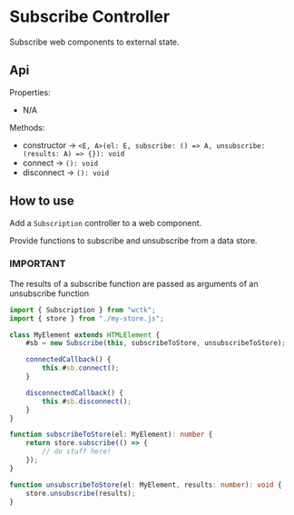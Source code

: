 # Subscribe Controller

Subscribe web components to external state.

## Api

Properties:

- N/A

Methods:

- constructor -> `<E, A>(el: E, subscribe: () => A, unsubscribe: (results: A) => {}): void`
- connect -> `(): void`
- disconnect -> `(): void`

## How to use

Add a `Subscription` controller to a web component.

Provide functions to subscribe and unsubscribe from a data store.

### IMPORTANT

The results of a subscribe function are passed as arguments of an unsubscribe function

```ts
import { Subscription } from "wctk";
import { store } from "./my-store.js";

class MyElement extends HTMLElement {
	#sb = new Subscribe(this, subscribeToStore, unsubscribeToStore);

	connectedCallback() {
		this.#sb.connect();
	}

	disconnectedCallback() {
		this.#sb.disconnect();
	}
}

function subscribeToStore(el: MyElement): number {
	return store.subscribe(() => {
		// do stuff here!
	});
}

function unsubscribeToStore(el: MyElement, results: number): void {
	store.unsubscribe(results);
}
```
